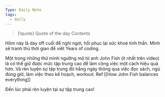 ```yaml
---
Type: Daily Note
tags:
  - daily
---
```


> [!quote] Quote of the day
> Contents

Hôm này là day off cuối để nghỉ ngơi, hồi phục lại sức khoẻ tinh thần. Mình sẽ tranh thủ thời gian để viết Years of coding.

Một trong những thứ mình ngưỡng mộ từ anh John Fish (ít nhất trên video) là có thể giữ được mức tập trung cao để làm công việc một cách hiệu quả hơn. Và rèn luyện sự tập trung đó hằng ngày thông qua việc đọc sách, ngủ đúng giờ, làm việc theo kế hoạch, workout. Ref [[How John Fish balances everything]]

Đến lúc phải rèn luyện tại sự tập trung cao!